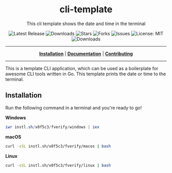 <h1 align="center">cli-template</h1>
<p align="center">This cli template shows the date and time in the terminal</p>

<p align="center">

<a style="text-decoration: none" href="https://github.com/x0f5c3/fverify/releases">
<img src="https://img.shields.io/github/v/release/x0f5c3/fverify?style=flat-square" alt="Latest Release">
</a>

<a style="text-decoration: none" href="https://github.com/x0f5c3/fverify/releases">
<img src="https://img.shields.io/github/downloads/x0f5c3/fverify/total.svg?style=flat-square" alt="Downloads">
</a>

<a style="text-decoration: none" href="https://github.com/x0f5c3/fverify/stargazers">
<img src="https://img.shields.io/github/stars/x0f5c3/fverify.svg?style=flat-square" alt="Stars">
</a>

<a style="text-decoration: none" href="https://github.com/x0f5c3/fverify/fork">
<img src="https://img.shields.io/github/forks/x0f5c3/fverify.svg?style=flat-square" alt="Forks">
</a>

<a style="text-decoration: none" href="https://github.com/x0f5c3/fverify/issues">
<img src="https://img.shields.io/github/issues/x0f5c3/fverify.svg?style=flat-square" alt="Issues">
</a>

<a style="text-decoration: none" href="https://opensource.org/licenses/MIT">
<img src="https://img.shields.io/badge/License-MIT-yellow.svg?style=flat-square" alt="License: MIT">
</a>

<br/>

<a style="text-decoration: none" href="https://github.com/x0f5c3/fverify/releases">
<img src="https://img.shields.io/badge/platform-windows%20%7C%20macos%20%7C%20linux-informational?style=for-the-badge" alt="Downloads">
</a>

<br/>

</p>

----

<p align="center">
<strong><a href="https://x0f5c3.github.io/fverify/#/installation">Installation</a></strong>
|
<strong><a href="https://x0f5c3.github.io/fverify/#/docs">Documentation</a></strong>
|
<strong><a href="https://x0f5c3.github.io/fverify/#/CONTRIBUTING">Contributing</a></strong>
</p>

----

This is a template CLI application, which can be used as a boilerplate for awesome CLI tools written in Go.
This template prints the date or time to the terminal.

## Installation

Run the following command in a terminal and you're ready to go!

**Windows**
```powershell
iwr instl.sh/x0f5c3/fverify/windows | iex
```

**macOS**
```bash
curl -sSL instl.sh/x0f5c3/fverify/macos | bash
```

**Linux**
```bash
curl -sSL instl.sh/x0f5c3/fverify/linux | bash
```
